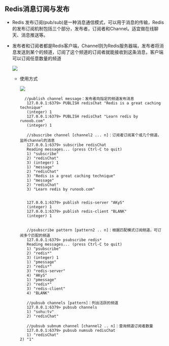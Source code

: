 ## Redis消息订阅与发布
- Redis 发布订阅(pub/sub)是一种消息通信模式，可以用于消息的传输，Redis的发布订阅机制包括三个部分，发布者，订阅者和Channel。适宜做在线聊天、消息推送等。

- 发布者和订阅者都是Redis客户端，Channel则为Redis服务器端，发布者将消息发送到某个的频道，订阅了这个频道的订阅者就能接收到这条消息，客户端可以订阅任意数量的频道

   ![](https://www.icheesedu.com/images/qiniu/Xnip2018-07-183_14-33-04.png)

  - 使用方式
    
     ![](https://www.icheesedu.com/images/qiniu/Xnip2018-07-183_14-38-18.png)

     ```
       //publish channel message：发布者向指定的频道发布消息
        127.0.0.1:6379> PUBLISH redisChat "Redis is a great caching technique"
        (integer) 1
        127.0.0.1:6379> PUBLISH redisChat "Learn redis by runoob.com"
        (integer) 1
        
        //sbuscribe channel [channel2 ... n]：订阅者订阅某个或几个频道，监听channel的消息
        127.0.0.1:6379> subscribe redisChat
        Reading messages... (press Ctrl-C to quit)
        1) "subscribe"
        2) "redisChat"
        3) (integer) 1
        1) "message"
        2) "redisChat"
        3) "Redis is a great caching technique"
        1) "message"
        2) "redisChat"
        3) "Learn redis by runoob.com"
        
        
        127.0.0.1:6379> publish redis-server "AKyS"
        (integer) 1
        127.0.0.1:6379> publish redis-client "BLANK"
        (integer) 1
        
        
        //psubscribe pattern [pattern2 .. n]：根据匹配模式订阅频道，可订阅多个匹配的频道
        127.0.0.1:6379> psubscribe redis*
        Reading messages... (press Ctrl-C to quit)
        1) "psubscribe"
        2) "redis*"
        3) (integer) 1
        1) "pmessage"
        2) "redis*"
        3) "redis-server"
        4) "AKyS"
        1) "pmessage"
        2) "redis*"
        3) "redis-client"
        4) "BLANK"
        
        //pubsub channels [pattern]：列出活跃的频道
        127.0.0.1:6379> pubsub channels
        1) "sohu:tv"
        2) "redisChat"
        
        //pubsub subnum channel [channel2 .. n]：查询频道订阅者数量
        127.0.0.1:6379> pubsub numsub redisChat
        1) "redisChat"
    2) "1"


     ```

